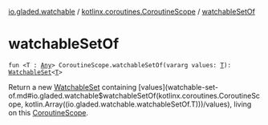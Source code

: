 [io.gladed.watchable](../index.md) / [kotlinx.coroutines.CoroutineScope](index.md) / [watchableSetOf](./watchable-set-of.md)

# watchableSetOf

`fun <T : `[`Any`](https://kotlinlang.org/api/latest/jvm/stdlib/kotlin/-any/index.html)`> CoroutineScope.watchableSetOf(vararg values: `[`T`](watchable-set-of.md#T)`): `[`WatchableSet`](../-watchable-set/index.md)`<`[`T`](watchable-set-of.md#T)`>`

Return a new [WatchableSet](../-watchable-set/index.md) containing [values](watchable-set-of.md#io.gladed.watchable$watchableSetOf(kotlinx.coroutines.CoroutineScope, kotlin.Array((io.gladed.watchable.watchableSetOf.T)))/values), living on this [CoroutineScope](#).

